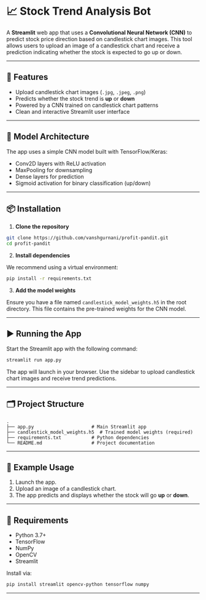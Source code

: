 # 📈 Stock Trend Analysis Bot

A **Streamlit** web app that uses a **Convolutional Neural Network (CNN)** to predict stock price direction based on candlestick chart images. This tool allows users to upload an image of a candlestick chart and receive a prediction indicating whether the stock is expected to go up or down.

---

## 🚀 Features

- Upload candlestick chart images (`.jpg`, `.jpeg`, `.png`)
- Predicts whether the stock trend is **up** or **down**
- Powered by a CNN trained on candlestick chart patterns
- Clean and interactive Streamlit user interface

---

## 🧠 Model Architecture

The app uses a simple CNN model built with TensorFlow/Keras:

- Conv2D layers with ReLU activation
- MaxPooling for downsampling
- Dense layers for prediction
- Sigmoid activation for binary classification (up/down)

---

## 📦 Installation

1. **Clone the repository**

```bash
git clone https://github.com/vanshgurnani/profit-pandit.git
cd profit-pandit
```

2. **Install dependencies**

We recommend using a virtual environment:

```bash
pip install -r requirements.txt
```

3. **Add the model weights**

Ensure you have a file named `candlestick_model_weights.h5` in the root directory. This file contains the pre-trained weights for the CNN model.

---

## ▶️ Running the App

Start the Streamlit app with the following command:

```bash
streamlit run app.py
```

The app will launch in your browser. Use the sidebar to upload candlestick chart images and receive trend predictions.

---

## 🗂️ Project Structure

```
.
├── app.py                     # Main Streamlit app
├── candlestick_model_weights.h5  # Trained model weights (required)
├── requirements.txt           # Python dependencies
└── README.md                  # Project documentation
```

---

## 📝 Example Usage

1. Launch the app.
2. Upload an image of a candlestick chart.
3. The app predicts and displays whether the stock will go **up** or **down**.

---

## 🔧 Requirements

- Python 3.7+
- TensorFlow
- NumPy
- OpenCV
- Streamlit

Install via:

```bash
pip install streamlit opencv-python tensorflow numpy
```

---
